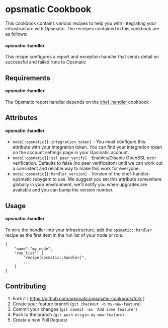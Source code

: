 opsmatic Cookbook
======================
This cookbook contains various recipes to help you with integrating your infrastructure with Opsmatic. The receipes
contained in this cookbook are as follows:

#### opsmatic::handler

This recipe configures a report and exception handler that sends detail on successful and failed runs to Opsmatic

Requirements
------------
#### opsmatic::handler

The Opsmatic report handler depends on the [chef_handler](https://github.com/opscode-cookbooks/chef_handler) cookbook

Attributes
----------
#### opsmatic::handler

* `node[:opsmatic][:integration_token]` - You must configure this attribute with your integration token. You can find your
integration token on the account settings page in your Opsmatic account.
* `node[:opsmatic][:ssl_peer_verify]` - Enables/Disable OpenSSL peer verification. Defaults to false (no peer verificaiton) until we can work out a consistent and reliable way to make this work for everyone.
* `node[:opsmatic][:handler_version]` - Version of the chef-handler-opsmatic rubygem to use. We suggest you set this attribute somewhere globally in your environment, we'll notify you when upgrades are available
and you can bump the version number.

Usage
-----
#### opsmatic::handler

To wire the handler into your infrastructure, add the `opsmatic::handler` recipe as the first item in the run list
of your node or role.

    {
        "name":"my_node",
        "run_list": [
            "recipe[opsmatic::handler]",
            ...
        ]
    }

Contributing
------------
1. Fork it ( https://github.com/opsmatic/opsmatic-cookbook/fork )
2. Create your feature branch (`git checkout -b my-new-feature`)
3. Commit your changes (`git commit -am 'Add some feature'`)
4. Push to the branch (`git push origin my-new-feature`)
5. Create a new Pull Request
